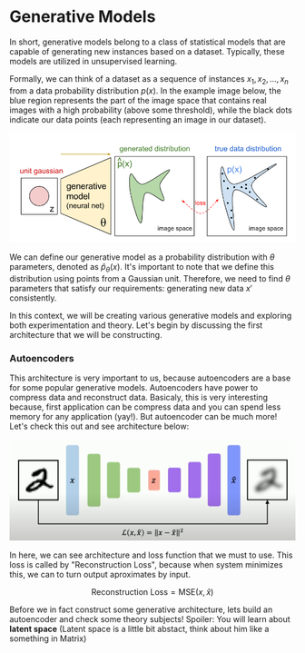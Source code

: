 # Generative Models

In short, generative models belong to a class of statistical models that are capable of generating new instances based on a dataset. Typically, these models are utilized in unsupervised learning.

Formally, we can think of a dataset as a sequence of instances $x_1, x_2, ..., x_n$ from a data probability distribution $p(x)$. In the example image below, the blue region represents the part of the image space that contains real images with a high probability (above some threshold), while the black dots indicate our data points (each representing an image in our dataset).

<p align="center">
    <img src="./images/gm.png" alt="Example Image" style="width:600px;">
</p>

We can define our generative model as a probability distribution with $\theta$ parameters, denoted as $\hat p_{\theta}(x)$. It's important to note that we define this distribution using points from a Gaussian unit. Therefore, we need to find $\theta$ parameters that satisfy our requirements: generating new data $x'$ consistently.

In this context, we will be creating various generative models and exploring both experimentation and theory. Let's begin by discussing the first architecture that we will be constructing.

### Autoencoders

This architecture is very important to us, because autoencoders are a base for some popular generative models. Autoencoders have power to compress data and reconstruct data. Basicaly, this is very interesting because, first application can be compress data and you can spend less memory for any application (yay!). But autoencoder can be much more! Let's check this out and see architecture below:

<p align="center">
    <img src="./images/autoencoder_architecture.png" alt="Example Image" style="width:600px;">
</p>

In here, we can see architecture and loss function that we must to use. This loss is called by "Reconstruction Loss", because when system minimizes this, we can to turn output aproximates by input. 

$$\text{Reconstruction Loss} = \text{MSE}(x, \hat x)$$

Before we in fact construct some generative architecture, lets build an autoencoder and check some theory subjects! Spoiler: You will learn about **latent space** (Latent space is a little bit abstact, think about him like a something in Matrix)